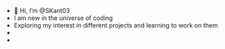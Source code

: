 - 👋 Hi, I’m @SKant03
- I am new in the universe of coding 
- Exploring my interest in different projects and learning to work on them 
-
-

<!---
SKant03/SKant03 is a ✨ special ✨ repository because its `README.md` (this file) appears on your GitHub profile.
You can click the Preview link to take a look at your changes.
--->
